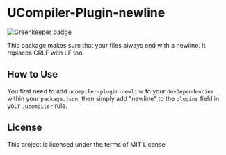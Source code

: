 # UCompiler-Plugin-newline

[![Greenkeeper badge](https://badges.greenkeeper.io/steelbrain/ucompiler-plugin-newline.svg)](https://greenkeeper.io/)

This package makes sure that your files always end with a newline. It replaces CRLF with LF too.

## How to Use

You first need to add `ucompiler-plugin-newline` to your `devDependencies`
within your `package.json`, then simply add "newline" to the `plugins` field
in your `.ucompiler` rule.

## License

This project is licensed under the terms of MIT License
